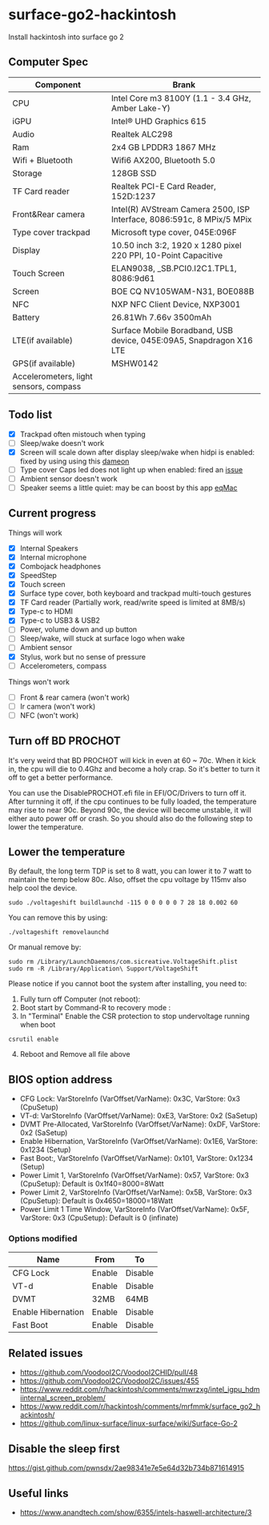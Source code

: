 # surface-go2-hackintosh
Install hackintosh into surface go 2

## Computer Spec

| Component        | Brank                              |
| ---------------- | ---------------------------------- |
| CPU              | Intel Core m3 8100Y (1.1 - 3.4 GHz, Amber Lake-Y) |
| iGPU             | Intel® UHD Graphics 615            |
| Audio            | Realtek ALC298          |
| Ram              | 2x4 GB LPDDR3 1867 MHz                |
| Wifi + Bluetooth |   Wifi6 AX200, Bluetooth 5.0  |
| Storage             | 128GB SSD       |
| TF Card reader | Realtek PCI-E Card Reader, 152D:1237 |
|Front&Rear camera|Intel(R) AVStream Camera 2500, ISP Interface, 8086:591c, 8 MPix/5 MPix|
|Type cover trackpad|Microsoft type cover, 045E:096F|
|Display|10.50 inch 3:2, 1920 x 1280 pixel 220 PPI, 10-Point Capacitive|
|Touch Screen|ELAN9038, \_SB.PCI0.I2C1.TPL1, 8086:9d61|
|Screen|BOE CQ NV105WAM-N31, BOE088B|
|NFC|NXP NFC Client Device, NXP3001|
|Battery|26.81Wh 7.66v 3500mAh|
|LTE(if available)|Surface Mobile Boradband, USB device, 045E:09A5, Snapdragon X16 LTE|
|GPS(if available)|MSHW0142|
|Accelerometers, light sensors, compass||

## Todo list
- [x] Trackpad often mistouch when typing
- [ ] Sleep/wake doesn't work
- [x] Screen will scale down after display sleep/wake when hidpi is enabled: fixed by using using this [dameon](https://github.com/zysuper/rice-cracker)
- [ ] Type cover Caps led does not light up when enabled: fired an [issue](https://github.com/VoodooI2C/VoodooI2CHID/pull/52#issuecomment-841795827)
- [ ] Ambient sensor doesn't work
- [ ] Speaker seems a little quiet: may be can boost by this app [eqMac](https://eqmac.app/)

## Current progress
Things will work
- [x] Internal Speakers
- [x] Internal microphone
- [x] Combojack headphones
- [x] SpeedStep
- [x] Touch screen
- [x] Surface type cover, both keyboard and trackpad multi-touch gestures
- [x] TF Card reader (Partially work, read/write speed is limited at 8MB/s)
- [x] Type-c to HDMI
- [x] Type-c to USB3 & USB2
- [ ] Power, volume down and up button
- [ ] Sleep/wake, will stuck at surface logo when wake
- [ ] Ambient sensor
- [x] Stylus, work but no sense of pressure
- [ ] Accelerometers, compass

Things won't work
- [ ] Front & rear camera (won't work)
- [ ] Ir camera (won't work)
- [ ] NFC (won't work)

## Turn off BD PROCHOT
It's very weird that BD PROCHOT will kick in even at 60 ~ 70c. When it kick in, the cpu will die to 0.4Ghz and become a holy crap. So it's better to turn it off to get a better performance.

You can use the DisablePROCHOT.efi file in EFI/OC/Drivers to turn off it. After turnning it off, if the cpu continues to be fully loaded, the temperature may rise to near 90c. Beyond 90c, the device will become unstable, it will either auto power off or crash. So you should also do the following step to lower the temperature.

## Lower the temperature
By default, the long term TDP is set to 8 watt, you can lower it to 7 watt to maintain the temp below 80c. Also, offset the cpu voltage by 115mv also help cool the device.
```
sudo ./voltageshift buildlaunchd -115 0 0 0 0 0 7 28 18 0.002 60
```
You can remove this by using:
```
./voltageshift removelaunchd
```
Or manual remove by:
 ```
sudo rm /Library/LaunchDaemons/com.sicreative.VoltageShift.plist
sudo rm -R /Library/Application\ Support/VoltageShift
```
Please notice if you cannot boot the system after installing, you need to:
1. Fully turn off Computer (not reboot):
2. Boot start by Command-R to recovery mode :
3. In "Terminal" Enable the CSR protection to stop undervoltage running when boot 
```
csrutil enable    
```
4. Reboot and Remove all file above

## BIOS option address

* CFG Lock: VarStoreInfo (VarOffset/VarName): 0x3C, VarStore: 0x3 (CpuSetup)
* VT-d: VarStoreInfo (VarOffset/VarName): 0xE3, VarStore: 0x2 (SaSetup)
* DVMT Pre-Allocated, VarStoreInfo (VarOffset/VarName): 0xDF, VarStore: 0x2 (SaSetup)
* Enable Hibernation, VarStoreInfo (VarOffset/VarName): 0x1E6, VarStore: 0x1234 (Setup)
* Fast Boot:, VarStoreInfo (VarOffset/VarName): 0x101, VarStore: 0x1234 (Setup)
* Power Limit 1, VarStoreInfo (VarOffset/VarName): 0x57, VarStore: 0x3 (CpuSetup): Default is 0x1f40=8000=8Watt
* Power Limit 2, VarStoreInfo (VarOffset/VarName): 0x5B, VarStore: 0x3 (CpuSetup): Default is 0x4650=18000=18Watt
* Power Limit 1 Time Window, VarStoreInfo (VarOffset/VarName): 0x5F, VarStore: 0x3 (CpuSetup): Default is 0 (infinate)

### Options modified
| Name   | From    | To |
| ---------------- | --------- | --------- |
| CFG Lock| Enable | Disable|
| VT-d | Enable | Disable |
| DVMT | 32MB | 64MB|
| Enable Hibernation | Enable | Disable |
| Fast Boot | Enable | Disable |

## Related issues
* https://github.com/VoodooI2C/VoodooI2CHID/pull/48
* https://github.com/VoodooI2C/VoodooI2C/issues/455
* https://www.reddit.com/r/hackintosh/comments/mwrzxg/intel_igpu_hdmiinternal_screen_problem/
* https://www.reddit.com/r/hackintosh/comments/mrfmmk/surface_go2_hackintosh/
* https://github.com/linux-surface/linux-surface/wiki/Surface-Go-2

## Disable the sleep first
https://gist.github.com/pwnsdx/2ae98341e7e5e64d32b734b871614915

## Useful links
* https://www.anandtech.com/show/6355/intels-haswell-architecture/3
